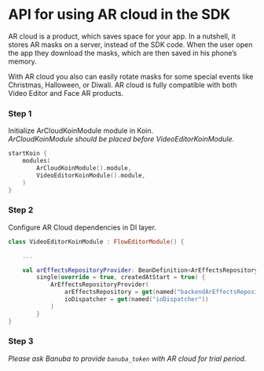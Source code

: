 # API for using AR cloud in the SDK

AR cloud is a product, which saves space for your app. In a nutshell, it stores AR masks on a server, instead of the SDK code. When the user open the app they download the masks, which are then saved in his phone’s memory.  

With AR cloud you also can easily rotate masks for some special events like Christmas, Halloween, or Diwali.
AR cloud is fully compatible with both Video Editor and Face AR products.

### Step 1

Initialize ArCloudKoinModule module in Koin.  
*ArCloudKoinModule should be placed before VideoEditorKoinModule.*

```kotlin
startKoin {
    modules(
        ArCloudKoinModule().module,
        VideoEditorKoinModule().module,
    )
}
```

### Step 2

Configure AR Cloud dependencies in DI layer.

```kotlin
class VideoEditorKoinModule : FlowEditorModule() {

    ...

    val arEffectsRepositoryProvider: BeanDefinition<ArEffectsRepositoryProvider> =
        single(override = true, createdAtStart = true) {
            ArEffectsRepositoryProvider(
                arEffectsRepository = get(named("backendArEffectsRepository")),
                ioDispatcher = get(named("ioDispatcher"))
            )
        }
}
```

### Step 3
*Please ask Banuba to provide `banuba_token` with AR cloud for trial period.*
